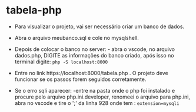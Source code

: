 # tabela-php

- Para visualizar o projeto, vai ser necessário criar um banco de dados.

- Abra o arquivo meubanco.sql e cole no mysqlshell.

- Depois de colocar o banco no server:
        - abra o vscode, no arquivo dados.php, DIGITE as informações do banco criado, após isso no terminal digite:
    `php -S localhost:8000`
- Entre no link https://localhost:8000/tabela.php . O projeto deve funcionar se os passos forem seguidos corretamente.


- Se o erro sqli aparecer: 
        -entre na pasta onde o php foi instalado e procure pelo arquivo php.ini.developer, renomeei o arquivo para php.ini, abra no vscode e tire o ';' da linha  928 onde tem : `extension=mysqli`
